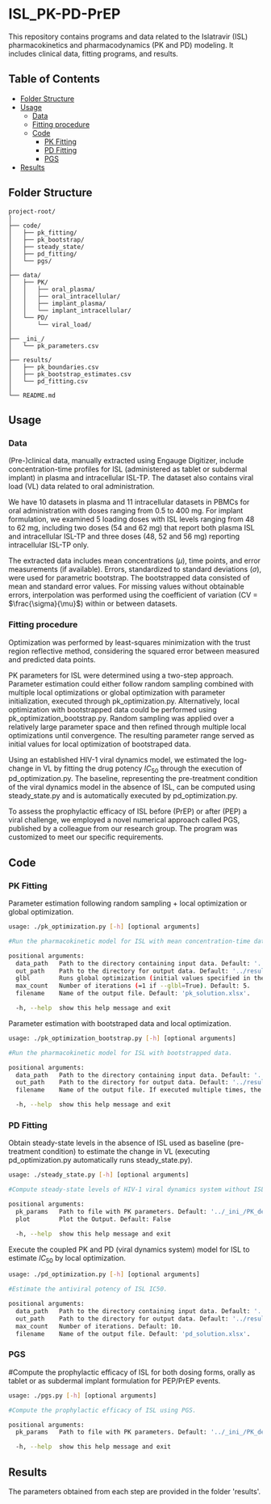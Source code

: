 # ISL_PK-PD-PrEP

This repository contains programs and data related to the Islatravir (ISL) pharmacokinetics and pharmacodynamics (PK and PD) modeling. It includes clinical data, fitting programs, and results.

## Table of Contents

- [Folder Structure](#folder-structure)
- [Usage](#usage)
  - [Data](#data)
  - [Fitting procedure](#fitting-procedure)
  - [Code](#code)
    - [PK Fitting](#pk-fitting)
    - [PD Fitting](#pd-fitting)
    - [PGS](#pgs)
- [Results](#results)

## Folder Structure

```
project-root/
│
├── code/
│   ├── pk_fitting/
│   ├── pk_bootstrap/
│   ├── steady_state/
│   ├── pd_fitting/
│   └── pgs/      
│
├── data/
│   ├── PK/
│   │   ├── oral_plasma/
│   │   ├── oral_intracellular/
│   │   ├── implant_plasma/
│   │   └── implant_intracellular/
│   └── PD/
│       └── viral_load/
│
├── _ini_/
│   └── pk_parameters.csv
│
├── results/
│   ├── pk_boundaries.csv
│   ├── pk_bootstrap_estimates.csv
│   └── pd_fitting.csv
│
└── README.md
```

## Usage

### Data

(Pre-)clinical data, manually extracted using Engauge Digitizer, include concentration-time profiles for ISL (administered as tablet or subdermal implant) in plasma and intracellular ISL-TP. The dataset also contains viral load (VL) data related to oral administration.

We have 10 datasets in plasma and 11 intracellular datasets in PBMCs for oral administration with doses ranging from 0.5 to 400 mg. For implant formulation, we examined 5 loading doses with ISL levels ranging from 48 to 62 mg, including two doses (54 and 62 mg) that report both plasma ISL and intracellular ISL-TP and three doses (48, 52 and 56 mg) reporting intracellular ISL-TP only.

The extracted data includes mean concentrations ($\mu$), time points, and error measurements (if available). Errors, standardized to standard deviations ($\sigma$), were used for parametric bootstrap. The bootstrapped data consisted of mean and standard error values. For missing values without obtainable errors, interpolation was performed using the coefficient of variation (CV = $\frac{\sigma}{\mu}$) within or between datasets.

### Fitting procedure
Optimization was performed by least-squares minimization with the trust region reflective method, considering the squared error between measured and predicted data points.

PK parameters for ISL were determined using a two-step approach. Parameter estimation could either follow random sampling combined with multiple local optimizations or global optimization with parameter initialization, executed through pk_optimization.py. Alternatively, local optimization with bootstrapped data could be performed using pk_optimization_bootstrap.py. Random sampling was applied over a relatively large parameter space and then refined through multiple local optimizations until convergence. The resulting parameter range served as initial values for local optimization of bootstraped data.

Using an established HIV-1 viral dynamics model, we estimated the log-change in VL by fitting the drug potency $IC_{50}$ through the execution of pd_optimization.py. The baseline, representing the pre-treatment condition of the viral dynamics model in the absence of ISL, can be computed using steady_state.py and is automatically executed by pd_optimization.py.

To assess the prophylactic efficacy of ISL before (PrEP) or after (PEP) a viral challenge, we employed a novel numerical approach called PGS, published by a colleague from our research group. The program was customized to meet our specific requirements.

## Code

### PK Fitting

Parameter estimation following random sampling + local optimization or global optimization.

```bash
usage: ./pk_optimization.py [-h] [optional arguments]

#Run the pharmacokinetic model for ISL with mean concentration-time data.

positional arguments:
  data_path   Path to the directory containing input data. Default: '../data/PK/'.
  out_path    Path to the directory for output data. Default: '../results/'.
  glbl        Runs global optimization (initial values specified in the script). Otherwise, random parameter sampling and local optimization are performed. Default: False.
  max_count   Number of iterations (=1 if --glbl=True). Default: 5.
  filename    Name of the output file. Default: 'pk_solution.xlsx'.

  -h, --help  show this help message and exit

```

Parameter estimation with bootstraped data and local optimization.

```bash
usage: ./pk_optimization_bootstrap.py [-h] [optional arguments]

#Run the pharmacokinetic model for ISL with bootstrapped data.

positional arguments:
  data_path   Path to the directory containing input data. Default: '../data/PK/'.
  out_path    Path to the directory for output data. Default: '../results/'.
  filename    Name of the output file. If executed multiple times, the results are added to the existing file (not overwritten). Default: 'pk_bootstrap_solution.xlsx'.

  -h, --help  show this help message and exit

```

### PD Fitting

Obtain steady-state levels in the absence of ISL used as baseline (pre-treatment condition) to estimate the change in VL (executing pd_optimization.py automatically runs steady_state.py).

```bash
usage: ./steady_state.py [-h] [optional arguments]

#Compute steady-state levels of HIV-1 viral dynamics system without ISL (baseline for PD optimization).

positional arguments:
  pk_params   Path to file with PK parameters. Default: '../_ini_/PK_default.csv'.
  plot        Plot the Output. Default: False

  -h, --help  show this help message and exit

```

Execute the coupled PK and PD (viral dynamics system) model for ISL to estimate $IC_{50}$ by local optimization.

```bash
usage: ./pd_optimization.py [-h] [optional arguments]

#Estimate the antiviral potency of ISL IC50.

positional arguments:
  data_path   Path to the directory containing input data. Default: '../data/PD/'.
  out_path    Path to the directory for output data. Default: '../results/'.
  max_count   Number of iterations. Default: 10.
  filename    Name of the output file. Default: 'pd_solution.xlsx'.

```

### PGS

#Compute the prophylactic efficacy of ISL for both dosing forms, orally as tablet or as subdermal implant formulation for PEP/PrEP events.

```bash
usage: ./pgs.py [-h] [optional arguments]

#Compute the prophylactic efficacy of ISL using PGS.

positional arguments:
  pk_params   Path to file with PK parameters. Default: '../_ini_/PK_default.csv'.

  -h, --help  show this help message and exit

```

## Results

The parameters obtained from each step are provided in the folder 'results'.

